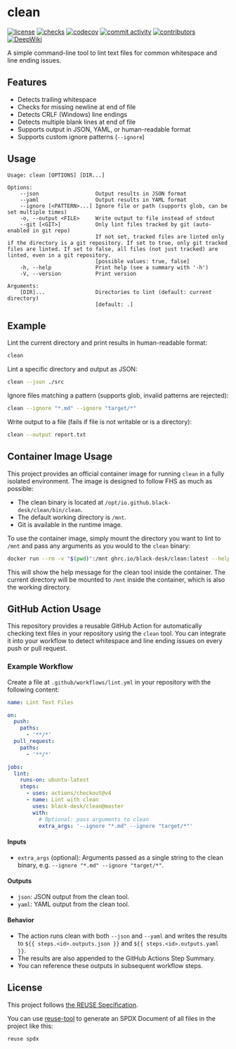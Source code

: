 <!--
SPDX-FileCopyrightText: Copyright (C) 2025 Chen Linxuan <me@black-desk.cn>

SPDX-License-Identifier: MIT
-->

# clean

[![license][badge-shields-io-license]][license-file]
[![checks][badge-shields-io-checks]][actions]
[![codecov][badge-shields-io-codecov]][codecov]
[![commit activity][badge-shields-io-commit-activity]][commits]
[![contributors][badge-shields-io-contributors]][contributors]
[![DeepWiki][badge-deepwiki]][deepwiki]

[badge-shields-io-license]: https://img.shields.io/github/license/black-desk/clean
[license-file]: LICENSE
[badge-shields-io-checks]: https://img.shields.io/github/check-runs/black-desk/clean/master
[actions]: https://github.com/black-desk/clean/actions
[badge-shields-io-codecov]: https://codecov.io/gh/black-desk/clean/graph/badge.svg?token=M2XS1G362X
[codecov]: https://codecov.io/github/black-desk/clean
[badge-shields-io-commit-activity]: https://img.shields.io/github/commit-activity/w/black-desk/clean/master
[commits]: https://github.com/black-desk/clean/commits/master
[badge-shields-io-contributors]: https://img.shields.io/github/contributors/black-desk/clean
[contributors]: https://github.com/black-desk/clean/graphs/contributors
[badge-deepwiki]: https://deepwiki.com/badge.svg
[deepwiki]: https://deepwiki.com/black-desk/clean

A simple command-line tool to lint text files for common whitespace and line ending issues.

## Features

- Detects trailing whitespace
- Checks for missing newline at end of file
- Detects CRLF (Windows) line endings
- Detects multiple blank lines at end of file
- Supports output in JSON, YAML, or human-readable format
- Supports custom ignore patterns (`--ignore`)

## Usage

```text
Usage: clean [OPTIONS] [DIR...]

Options:
    --json                  Output results in JSON format
    --yaml                  Output results in YAML format
    --ignore [<PATTERN>...] Ignore file or path (supports glob, can be set multiple times)
    -o, --output <FILE>     Write output to file instead of stdout
    --git [<GIT>]           Only lint files tracked by git (auto-enabled in git repo)
                            If not set, tracked files are linted only if the directory is a git repository. If set to true, only git tracked files are linted. If set to false, all files (not just tracked) are linted, even in a git repository.
                            [possible values: true, false]
    -h, --help              Print help (see a summary with '-h')
    -V, --version           Print version

Arguments:
    [DIR]...                Directories to lint (default: current directory)
                            [default: .]
```

<!--
NOTE: The options and arguments section above should always be kept consistent with the output of `clean --help`.
If you update the CLI, please update both places.
-->

## Example

Lint the current directory and print results in human-readable format:

```sh
clean
```

Lint a specific directory and output as JSON:

```sh
clean --json ./src
```

Ignore files matching a pattern (supports glob, invalid patterns are rejected):

```sh
clean --ignore "*.md" --ignore "target/*"
```

Write output to a file (fails if file is not writable or is a directory):

```sh
clean --output report.txt
```

## Container Image Usage

This project provides an official container image for running `clean` in a fully isolated environment. The image is designed to follow FHS as much as possible:

- The clean binary is located at `/opt/io.github.black-desk/clean/bin/clean`.
- The default working directory is `/mnt`.
- Git is available in the runtime image.

To use the container image, simply mount the directory you want to lint to `/mnt` and pass any arguments as you would to the `clean` binary:

```sh
docker run --rm -v "$(pwd)":/mnt ghrc.io/black-desk/clean:latest --help
```

This will show the help message for the clean tool inside the container. The current directory will be mounted to `/mnt` inside the container, which is also the working directory.

## GitHub Action Usage

This repository provides a reusable GitHub Action for automatically checking text files in your repository using the `clean` tool. You can integrate it into your workflow to detect whitespace and line ending issues on every push or pull request.

### Example Workflow

Create a file at `.github/workflows/lint.yml` in your repository with the following content:

```yaml
name: Lint Text Files

on:
  push:
    paths:
      - '**/*'
  pull_request:
    paths:
      - '**/*'

jobs:
  lint:
    runs-on: ubuntu-latest
    steps:
      - uses: actions/checkout@v4
      - name: Lint with clean
        uses: black-desk/clean@master
        with:
          # Optional: pass arguments to clean
          extra_args: '--ignore "*.md" --ignore "target/*"'
```

#### Inputs

- `extra_args` (optional): Arguments passed as a single string to the clean binary, e.g. `--ignore "*.md" --ignore "target/*"`.

#### Outputs

- `json`: JSON output from the clean tool.
- `yaml`: YAML output from the clean tool.

#### Behavior

- The action runs clean with both `--json` and `--yaml` and writes the results to `${{ steps.<id>.outputs.json }}` and `${{ steps.<id>.outputs.yaml }}`.
- The results are also appended to the GitHub Actions Step Summary.
- You can reference these outputs in subsequent workflow steps.

## License

This project follows [the REUSE Specification](https://reuse.software/spec-3.3/).

You can use [reuse-tool](https://github.com/fsfe/reuse-tool) to generate an SPDX Document of all files in the project like this:

```bash
reuse spdx
```
